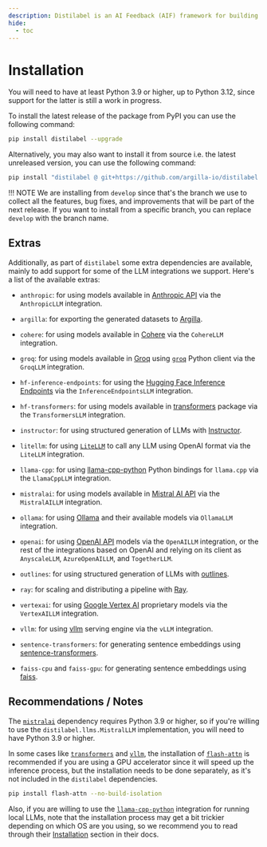 ```yaml
---
description: Distilabel is an AI Feedback (AIF) framework for building datasets with and for LLMs.
hide:
  - toc
---
```


# Installation

You will need to have at least Python 3.9 or higher, up to Python 3.12, since support for the latter is still a work in progress.

To install the latest release of the package from PyPI you can use the following command:

```sh
pip install distilabel --upgrade
```

Alternatively, you may also want to install it from source i.e. the latest unreleased version, you can use the following command:

```sh
pip install "distilabel @ git+https://github.com/argilla-io/distilabel.git@develop" --upgrade
```

!!! NOTE
    We are installing from `develop` since that's the branch we use to collect all the features, bug fixes, and improvements that will be part of the next release. If you want to install from a specific branch, you can replace `develop` with the branch name.

## Extras

Additionally, as part of `distilabel` some extra dependencies are available, mainly to add support for some of the LLM integrations we support. Here's a list of the available extras:

- `anthropic`: for using models available in [Anthropic API](https://www.anthropic.com/api) via the `AnthropicLLM` integration.

- `argilla`: for exporting the generated datasets to [Argilla](https://argilla.io/).

- `cohere`: for using models available in [Cohere](https://cohere.ai/) via the `CohereLLM` integration.

- `groq`: for using models available in [Groq](https://groq.com/) using [`groq`](https://github.com/groq/groq-python) Python client via the `GroqLLM` integration.

- `hf-inference-endpoints`: for using the [Hugging Face Inference Endpoints](https://huggingface.co/inference-endpoints) via the `InferenceEndpointsLLM` integration.

- `hf-transformers`: for using models available in [transformers](https://github.com/huggingface/transformers) package via the `TransformersLLM` integration.

- `instructor`: for using structured generation of LLMs with [Instructor](https://github.com/jxnl/instructor/).

- `litellm`: for using [`LiteLLM`](https://github.com/BerriAI/litellm) to call any LLM using OpenAI format via the `LiteLLM` integration.

- `llama-cpp`: for using [llama-cpp-python](https://github.com/abetlen/llama-cpp-python) Python bindings for `llama.cpp` via the `LlamaCppLLM` integration.

- `mistralai`: for using models available in [Mistral AI API](https://mistral.ai/news/la-plateforme/) via the `MistralAILLM` integration.

- `ollama`: for using [Ollama](https://ollama.com/) and their available models via `OllamaLLM` integration.

- `openai`: for using [OpenAI API](https://openai.com/blog/openai-api) models via the `OpenAILLM` integration, or the rest of the integrations based on OpenAI and relying on its client as `AnyscaleLLM`, `AzureOpenAILLM`, and `TogetherLLM`.

- `outlines`: for using structured generation of LLMs with [outlines](https://github.com/outlines-dev/outlines).

- `ray`: for scaling and distributing a pipeline with [Ray](https://github.com/ray-project/ray).

- `vertexai`: for using [Google Vertex AI](https://cloud.google.com/vertex-ai) proprietary models via the `VertexAILLM` integration.

- `vllm`: for using [vllm](https://github.com/vllm-project/vllm) serving engine via the `vLLM` integration.

- `sentence-transformers`: for generating sentence embeddings using [sentence-transformers](https://github.com/UKPLab/sentence-transformers).

- `faiss-cpu` and `faiss-gpu`: for generating sentence embeddings using [faiss](https://github.com/facebookresearch/faiss).

## Recommendations / Notes

The [`mistralai`](https://github.com/mistralai/client-python) dependency requires Python 3.9 or higher, so if you're willing to use the `distilabel.llms.MistralLLM` implementation, you will need to have Python 3.9 or higher.

In some cases like [`transformers`](https://github.com/huggingface/transformers) and [`vllm`](https://github.com/vllm-project/vllm), the installation of [`flash-attn`](https://github.com/Dao-AILab/flash-attention) is recommended if you are using a GPU accelerator since it will speed up the inference process, but the installation needs to be done separately, as it's not included in the `distilabel` dependencies.

```sh
pip install flash-attn --no-build-isolation
```

Also, if you are willing to use the [`llama-cpp-python`](https://github.com/abetlen/llama-cpp-python) integration for running local LLMs, note that the installation process may get a bit trickier depending on which OS are you using, so we recommend you to read through their [Installation](https://github.com/abetlen/llama-cpp-python?tab=readme-ov-file#installation) section in their docs.
